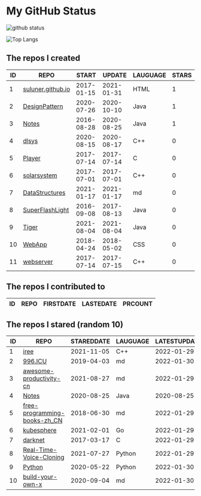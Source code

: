 # My GitHub Status

<img src="https://github-readme-stats-1.yihong0618.vercel.app/api?username=ThaddeusJiang&show_icons=true&&&hide_title=true&count_private=true" alt="github status" />

![Top Langs](https://github-readme-stats-1.yihong0618.vercel.app/api/top-langs/?username=ThaddeusJiang&layout=compact)

<!--START_SECTION:my_github-->
## The repos I created
| ID |                               REPO                                |   START    |   UPDATE   | LAUGUAGE | STARS |
|----|-------------------------------------------------------------------|------------|------------|----------|-------|
|  1 | [suluner.github.io](https://github.com/suluner/suluner.github.io) | 2017-01-15 | 2021-01-31 | HTML     |     1 |
|  2 | [DesignPattern](https://github.com/suluner/DesignPattern)         | 2020-07-26 | 2020-10-10 | Java     |     1 |
|  3 | [Notes](https://github.com/suluner/Notes)                         | 2016-08-28 | 2020-08-25 | Java     |     1 |
|  4 | [dlsys](https://github.com/suluner/dlsys)                         | 2020-08-15 | 2020-08-17 | C++      |     0 |
|  5 | [Player](https://github.com/suluner/Player)                       | 2017-07-14 | 2017-07-14 | C        |     0 |
|  6 | [solarsystem](https://github.com/suluner/solarsystem)             | 2017-07-01 | 2017-07-01 | C++      |     0 |
|  7 | [DataStructures](https://github.com/suluner/DataStructures)       | 2021-01-17 | 2021-01-17 | md       |     0 |
|  8 | [SuperFlashLight](https://github.com/suluner/SuperFlashLight)     | 2016-09-08 | 2017-08-13 | Java     |     0 |
|  9 | [Tiger](https://github.com/suluner/Tiger)                         | 2021-08-04 | 2021-08-04 | Java     |     0 |
| 10 | [WebApp](https://github.com/suluner/WebApp)                       | 2018-04-24 | 2018-05-02 | CSS      |     0 |
| 11 | [webserver](https://github.com/suluner/webserver)                 | 2017-07-14 | 2017-07-15 | C++      |     0 |

## The repos I contributed to
| ID | REPO | FIRSTDATE | LASTEDATE | PRCOUNT |
|----|------|-----------|-----------|---------|

## The repos I stared (random 10)
| ID |                                           REPO                                            | STAREDDATE | LAUGUAGE | LATESTUPDATE |
|----|-------------------------------------------------------------------------------------------|------------|----------|--------------|
|  1 | [iree](https://github.com/google/iree)                                                    | 2021-11-05 | C++      | 2022-01-29   |
|  2 | [996.ICU](https://github.com/996icu/996.ICU)                                              | 2019-04-03 | md       | 2022-01-30   |
|  3 | [awesome-productivity-cn](https://github.com/eastlakeside/awesome-productivity-cn)        | 2021-08-27 | md       | 2022-01-29   |
|  4 | [Notes](https://github.com/suluner/Notes)                                                 | 2020-08-25 | Java     | 2020-08-25   |
|  5 | [free-programming-books-zh_CN](https://github.com/justjavac/free-programming-books-zh_CN) | 2018-06-30 | md       | 2022-01-29   |
|  6 | [kubesphere](https://github.com/kubesphere/kubesphere)                                    | 2021-02-01 | Go       | 2022-01-29   |
|  7 | [darknet](https://github.com/pjreddie/darknet)                                            | 2017-03-17 | C        | 2022-01-29   |
|  8 | [Real-Time-Voice-Cloning](https://github.com/CorentinJ/Real-Time-Voice-Cloning)           | 2021-07-27 | Python   | 2022-01-29   |
|  9 | [Python](https://github.com/TheAlgorithms/Python)                                         | 2020-05-22 | Python   | 2022-01-30   |
| 10 | [build-your-own-x](https://github.com/danistefanovic/build-your-own-x)                    | 2020-09-04 | md       | 2022-01-30   |

<!--END_SECTION:my_github-->
